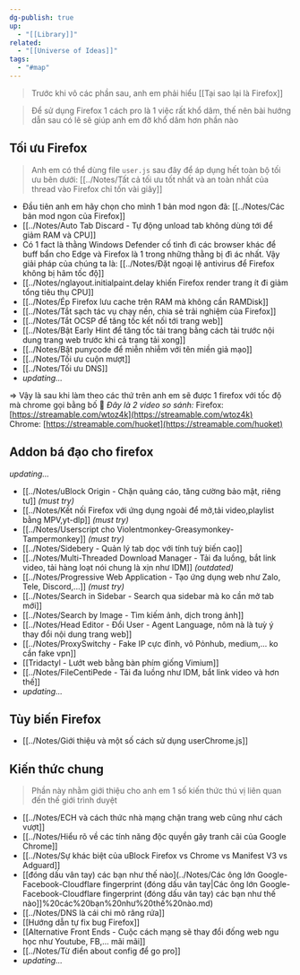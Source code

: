 ```yaml
---
dg-publish: true
up:
  - "[[Library]]"
related:
  - "[[Universe of Ideas]]"
tags:
  - "#map"
---
```

> Trước khi vô các phần sau, anh em phải hiểu [[Tại sao lại là Firefox]]

> Để sử dụng Firefox 1 cách pro là 1 việc rất khổ dâm, thế nên bài hướng dẫn sau có lẽ sẽ giúp anh em đỡ khổ dâm hơn phần nào 
## Tối ưu Firefox

> Anh em có thể dùng file `user.js` sau đây để áp dụng hết toàn bộ tối ưu bên dưới: [[../Notes/Tất cả tối ưu tốt nhất và an toàn nhất của thread vào Firefox chỉ tốn vài giây]]
- Đầu tiên anh em hãy chọn cho mình 1 bản mod ngon đã: [[../Notes/Các bản mod ngon của Firefox]]
- [[../Notes/Auto Tab Discard - Tự động unload tab không dùng tới để giảm RAM và CPU]]
- Có 1 fact là thằng Windows Defender cố tình đì các browser khác để buff bẩn cho Edge và Firefox là 1 trong những thằng bị đì ác nhất. Vậy giải pháp của chúng ta là: [[../Notes/Đặt ngoại lệ antivirus để Firefox không bị hãm tốc độ]]
- [[../Notes/nglayout.initialpaint.delay khiến Firefox render trang ít đi giảm tổng tiêu thụ CPU]]
- [[../Notes/Ép Firefox lưu cache trên RAM mà không cần RAMDisk]]
- [[../Notes/Tắt sạch tác vụ chạy nền, chia sẻ trải nghiệm của Firefox]]
- [[../Notes/Tắt OCSP để tăng tốc kết nối tới trang web]]
- [[../Notes/Bật Early Hint để tăng tốc tải trang bằng cách tải trước nội dung trang web trước khi cả trang tải xong]]
- [[../Notes/Bật punycode để miễn nhiễm với tên miền giả mạo]]
- [[../Notes/Tối ưu cuộn mượt]]
- [[../Notes/Tối ưu DNS]]
- *updating...*

=> Vậy là sau khi làm theo các thứ trên anh em sẽ được 1 firefox với tốc độ mà chrome gọi bằng bố 🤪
*Đây là 2 video so sánh:*
Firefox: [https://streamable.com/wtoz4k](https://streamable.com/wtoz4k)  
Chrome: [https://streamable.com/huoket](https://streamable.com/huoket)

## Addon bá đạo cho firefox
*updating...*
- [[../Notes/uBlock Origin - Chặn quảng cáo, tăng cường bảo mật, riêng tư]] *(must try)*
- [[../Notes/Kết nối Firefox với ứng dụng ngoài để mở,tải video,playlist bằng MPV,yt-dlp]] *(must try)*
- [[../Notes/Userscript cho Violentmonkey-Greasymonkey-Tampermonkey]] *(must try)*
- [[../Notes/Sidebery - Quản lý tab dọc với tính tuỳ biến cao]]
- [[../Notes/Multi-Threaded Download Manager - Tải đa luồng, bắt link video, tải hàng loạt nói chung là xịn như IDM]] *(outdated)*
- [[../Notes/Progressive Web Application - Tạo ứng dụng web như Zalo, Tele, Discord,...]] *(must try)*
- [[../Notes/Search in Sidebar - Search qua sidebar mà ko cần mở tab mới]]
- [[../Notes/Search by Image - Tìm kiếm ảnh, dịch trong ảnh]]
- [[../Notes/Head Editor - Đổi User - Agent Language, nôm nà là tuỳ ý thay đổi nội dung trang web]]
- [[../Notes/ProxySwitchy - Fake IP cực đỉnh, vô Pỏnhub, medium,... ko cần fake vpn]]
- [[Tridactyl - Lướt web bằng bàn phím giống Vimium]]
- [[../Notes/FileCentiPede - Tải đa luồng như IDM, bắt link video và hơn thế]]
- *updating...*

## Tùy biến Firefox 
- [[../Notes/Giới thiệu và một số cách sử dụng userChrome.js]]


## Kiến thức chung

> Phần này nhằm giới thiệu cho anh em 1 số kiến thức thú vị liên quan đến thế giới trình duyệt

- [[../Notes/ECH và cách thức nhà mạng chặn trang web cũng như cách vượt]]
- [[../Notes/Hiểu rõ về các tính năng độc quyền gây tranh cãi của Google Chrome]]
- [[../Notes/Sự khác biệt của uBlock Firefox vs Chrome vs Manifest V3 vs Adguard]]
- [[đóng dấu vân tay) các bạn như thế nào](../Notes/Các ông lớn Google-Facebook-Cloudflare fingerprint (đóng dấu vân tay|Các ông lớn Google-Facebook-Cloudflare fingerprint (đóng dấu vân tay) các bạn như thế nào]]%20các%20bạn%20như%20thế%20nào.md)
- [[../Notes/DNS là cái chi mô răng rứa]]
- [[Hướng dẫn tự fix bug Firefox]]
- [[Alternative Front Ends - Cuộc cách mạng sẽ thay đổi đống web ngu học như Youtube, FB,... mãi mãi]]
- [[../Notes/Từ điển about config để go pro]]
- *updating...*